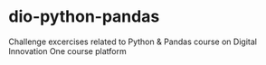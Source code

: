 # dio-python-pandas
Challenge excercises related to Python &amp; Pandas course on Digital Innovation One course platform
